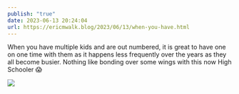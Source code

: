 ```yaml
---
publish: "true"
date: 2023-06-13 20:24:04
url: https://ericmwalk.blog/2023/06/13/when-you-have.html
---
```


When you have multiple kids and are out numbered, it is great to have one on one time with them as it happens less frequently over the years as they all become busier. Nothing like bonding over some wings with this now High Schooler 😱

![](https://ericmwalk.blog/uploads/2023/5532e3d5bf.jpg)